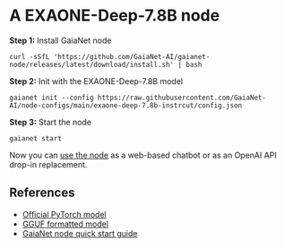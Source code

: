 # A EXAONE-Deep-7.8B node

**Step 1:** Install GaiaNet node

```
curl -sSfL 'https://github.com/GaiaNet-AI/gaianet-node/releases/latest/download/install.sh' | bash
```

**Step 2:** Init with the EXAONE-Deep-7.8B model

```
gaianet init --config https://raw.githubusercontent.com/GaiaNet-AI/node-configs/main/exaone-deep-7.8b-instrcut/config.json
```


**Step 3:** Start the node

```
gaianet start
```

Now you can [use the node](https://docs.gaianet.ai/user-guide/mynode) as a web-based chatbot or as an OpenAI API drop-in replacement.

## References

* [Official PyTorch model](https://huggingface.co/LGAI-EXAONE/EXAONE-Deep-7.8B)
* [GGUF formatted model](https://huggingface.co/gaianet/EXAONE-Deep-7.8B-GGUF)
* [GaiaNet node quick start guide](https://docs.gaianet.ai/node-guide/quick-start)

